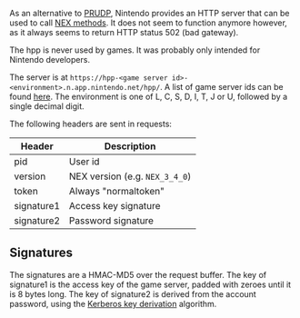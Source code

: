 As an alternative to [PRUDP](PRUDP-Protocol), Nintendo provides an HTTP server that can be used to call [NEX methods](NEX-Protocols). It does not seem to function anymore however, as it always seems to return HTTP status 502 (bad gateway).

The hpp is never used by games. It was probably only intended for Nintendo developers.

The server is at `https://hpp-<game server id>-<environment>.n.app.nintendo.net/hpp/`. A list of game server ids can be found [here](Game-Server-List). The environment is one of L, C, S, D, I, T, J or U, followed by a single decimal digit.

The following headers are sent in requests:

| Header | Description |
| --- | --- |
| pid | User id |
| version | NEX version (e.g. `NEX_3_4_0`) |
| token | Always "normaltoken" |
| signature1 | Access key signature |
| signature2 | Password signature |

## Signatures
The signatures are a HMAC-MD5 over the request buffer. The key of signature1 is the access key of the game server, padded with zeroes until it is 8 bytes long. The key of signature2 is derived from the account password, using the [Kerberos key derivation](Kerberos-Authentication#key-derivation) algorithm.